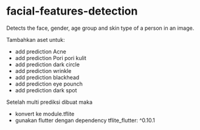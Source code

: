 # facial-features-detection
Detects the face, gender, age group and skin type of a person in an image.

Tambahkan aset untuk:
- add prediction Acne
- add prediction Pori pori kulit
- add prediction dark circle
- add prediction wrinkle
- add prediction blackhead
- add prediction eye pounch
- add prediction dark spot

Setelah multi prediksi dibuat maka
- konvert ke module.tflite
- gunakan flutter dengan dependency  tflite_flutter: ^0.10.1
  
